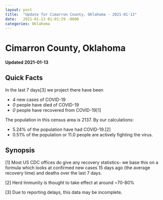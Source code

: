 ```yaml
---
layout: post
title:  "Update for Cimarron County, Oklahoma - 2021-01-13"
date:   2021-01-13 01:01:29 -0600
categories: Oklahoma
---
```


# Cimarron County, Oklahoma
#### Updated 2021-01-13

## Quick Facts

In the last 7 days[3] we project there have been
- *4* new cases of COVID-19
- *0* people have died of COVID-19
- *0* people have recovered from COVID-19[1]

The population in this census area is 2137. By our calculations:
- 5.24% of the population have had COVID-19.[2]
- 0.51% of the population or 11.0 people are actively fighting the virus.

## Synopsis




[1] Most US CDC offices do give any recovery statistics- we base this on a formula which looks at confirmed new cases
15 days ago (the average recovery time) and deaths over the last 7 days.

[2] Herd Immunity is thought to take effect at around ~70-80%

[3] Due to reporting delays, this data may be incomplete.
 
    